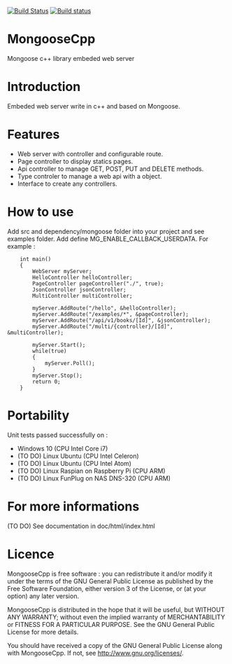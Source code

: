 [![Build Status](https://travis-ci.org/FragJage/MongooseCpp.svg?branch=master)](https://travis-ci.org/FragJage/MongooseCpp)
[![Build status](https://ci.appveyor.com/api/projects/status/yr84g6ic47jix751?svg=true)](https://ci.appveyor.com/project/FragJage/MongooseCpp)

MongooseCpp
===========
Mongoose c++ library embeded web server

Introduction
============
Embeded web server write in c++ and based on Mongoose.

Features
========
 - Web server with controller and configurable route.
 - Page controller to display statics pages.
 - Api controller to manage GET, POST, PUT and DELETE methods.
 - Type controler to manage a web api with a object.
 - Interface to create any controllers.

How to use
==========
 Add src and dependency/mongoose folder into your project and see examples folder.
 Add define MG_ENABLE_CALLBACK_USERDATA.
 For example :
    
		int main()
		{
			WebServer myServer;
			HelloController helloController;
			PageController pageController("./", true);
			JsonController jsonController;
			MultiController multiController;

			myServer.AddRoute("/hello", &helloController);
			myServer.AddRoute("/examples/*", &pageController);
			myServer.AddRoute("/api/v1/books/[Id]", &jsonController);
			myServer.AddRoute("/multi/{controller}/[Id]", &multiController);

			myServer.Start();
			while(true)
			{
				myServer.Poll();
			}
			myServer.Stop();
			return 0;
		}

Portability
===========
Unit tests passed successfully on :
 - Windows 10 (CPU Intel Core i7)
 - (TO DO) Linux Ubuntu (CPU Intel Celeron)
 - (TO DO) Linux Ubuntu (CPU Intel Atom)
 - (TO DO) Linux Raspian on Raspberry Pi (CPU ARM)
 - (TO DO) Linux FunPlug on NAS DNS-320 (CPU ARM)

For more informations
=====================
(TO DO) See documentation in doc/html/index.html

Licence
=======
MongooseCpp is free software : you can redistribute it and/or modify it under the terms of the GNU General Public License as published by the Free Software Foundation, either version 3 of the License, or (at your option) any later version.

MongooseCpp is distributed in the hope that it will be useful, but WITHOUT ANY WARRANTY; without even the implied warranty of MERCHANTABILITY or FITNESS FOR A PARTICULAR PURPOSE. See the GNU General Public License for more details.

You should have received a copy of the GNU General Public License along with MongooseCpp. If not, see http://www.gnu.org/licenses/.